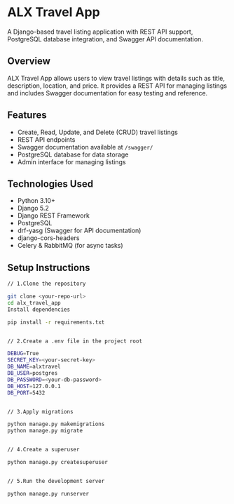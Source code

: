 # ALX Travel App

A Django-based travel listing application with REST API support, PostgreSQL database integration, and Swagger API documentation.

## Overview
ALX Travel App allows users to view travel listings with details such as title, description, location, and price. It provides a REST API for managing listings and includes Swagger documentation for easy testing and reference.

## Features
- Create, Read, Update, and Delete (CRUD) travel listings
- REST API endpoints
- Swagger documentation available at `/swagger/`
- PostgreSQL database for data storage
- Admin interface for managing listings

## Technologies Used
- Python 3.10+
- Django 5.2
- Django REST Framework
- PostgreSQL
- drf-yasg (Swagger for API documentation)
- django-cors-headers
- Celery & RabbitMQ (for async tasks)

## Setup Instructions

```bash
// 1.Clone the repository

git clone <your-repo-url>
cd alx_travel_app
Install dependencies

pip install -r requirements.txt


// 2.Create a .env file in the project root

DEBUG=True
SECRET_KEY=<your-secret-key>
DB_NAME=alxtravel
DB_USER=postgres
DB_PASSWORD=<your-db-password>
DB_HOST=127.0.0.1
DB_PORT=5432


// 3.Apply migrations

python manage.py makemigrations
python manage.py migrate


// 4.Create a superuser

python manage.py createsuperuser


// 5.Run the development server

python manage.py runserver
